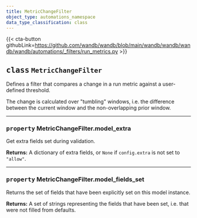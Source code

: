 ```yaml
---
title: MetricChangeFilter
object_type: automations_namespace
data_type_classification: class
---
```


{{< cta-button githubLink=https://github.com/wandb/wandb/blob/main/wandb/wandb/wandb/wandb/automations/_filters/run_metrics.py >}}




## <kbd>class</kbd> `MetricChangeFilter`
Defines a filter that compares a change in a run metric against a user-defined threshold. 

The change is calculated over "tumbling" windows, i.e. the difference between the current window and the non-overlapping prior window. 


---

### <kbd>property</kbd> MetricChangeFilter.model_extra

Get extra fields set during validation. 



**Returns:**
  A dictionary of extra fields, or `None` if `config.extra` is not set to `"allow"`. 

---

### <kbd>property</kbd> MetricChangeFilter.model_fields_set

Returns the set of fields that have been explicitly set on this model instance. 



**Returns:**
  A set of strings representing the fields that have been set,  i.e. that were not filled from defaults. 



